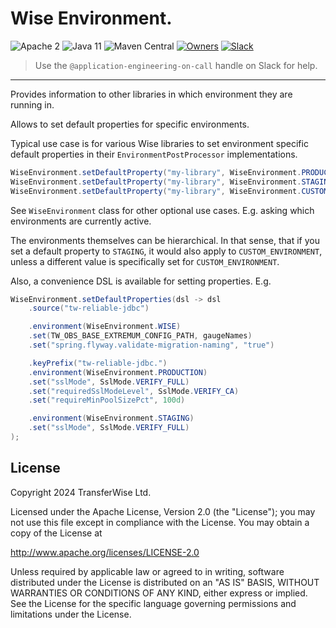 # Wise Environment.

![Apache 2](https://img.shields.io/hexpm/l/plug.svg)
![Java 11](https://img.shields.io/badge/Java-11-blue.svg)
![Maven Central](https://badgen.net/maven/v/maven-central/com.transferwise.common/wise-environment)
[![Owners](https://img.shields.io/badge/team-AppEng-blueviolet.svg?logo=wise)](https://transferwise.atlassian.net/wiki/spaces/EKB/pages/2520812116/Application+Engineering+Team) [![Slack](https://img.shields.io/badge/slack-sre--guild-blue.svg?logo=slack)](https://app.slack.com/client/T026FB76G/CLR1U8SNS)
> Use the `@application-engineering-on-call` handle on Slack for help.
---

Provides information to other libraries in which environment they are running in.

Allows to set default properties for specific environments.

Typical use case is for various Wise libraries to set environment specific default properties in their `EnvironmentPostProcessor` implementations.

```java
WiseEnvironment.setDefaultProperty("my-library", WiseEnvironment.PRODUCTION, "tw-reliable-jdbc.sslMode", SslMode.VERIFY_FULL);
WiseEnvironment.setDefaultProperty("my-library", WiseEnvironment.STAGING, "tw-reliable-jdbc.sslMode", SslMode.PREFERRED);
WiseEnvironment.setDefaultProperty("my-library", WiseEnvironment.CUSTOM_ENVIRONMENT, "tw-reliable-jdbc.sslMode", SslMode.VERIFY_CA);
```

See `WiseEnvironment` class for other optional use cases. E.g. asking which environments are currently active.

The environments themselves can be hierarchical. In that sense, that if you set a default property to `STAGING`, it would also apply to
`CUSTOM_ENVIRONMENT`, unless a different value is specifically set for `CUSTOM_ENVIRONMENT`.

Also, a convenience DSL is available for setting properties. E.g.

```java
WiseEnvironment.setDefaultProperties(dsl -> dsl
    .source("tw-reliable-jdbc")

    .environment(WiseEnvironment.WISE)
    .set(TW_OBS_BASE_EXTREMUM_CONFIG_PATH, gaugeNames)
    .set("spring.flyway.validate-migration-naming", "true")

    .keyPrefix("tw-reliable-jdbc.")
    .environment(WiseEnvironment.PRODUCTION)
    .set("sslMode", SslMode.VERIFY_FULL)
    .set("requiredSslModeLevel", SslMode.VERIFY_CA)
    .set("requireMinPoolSizePct", 100d)

    .environment(WiseEnvironment.STAGING)
    .set("sslMode", SslMode.VERIFY_FULL)
);
```

## License
Copyright 2024 TransferWise Ltd.

Licensed under the Apache License, Version 2.0 (the "License");
you may not use this file except in compliance with the License.
You may obtain a copy of the License at

http://www.apache.org/licenses/LICENSE-2.0

Unless required by applicable law or agreed to in writing, software
distributed under the License is distributed on an "AS IS" BASIS,
WITHOUT WARRANTIES OR CONDITIONS OF ANY KIND, either express or implied.
See the License for the specific language governing permissions and
limitations under the License.
